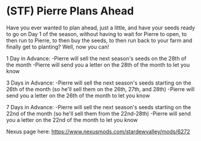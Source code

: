 # (STF) Pierre Plans Ahead
Have you ever wanted to plan ahead, just a little, and have your seeds ready to go on Day 1 of the season, without having to wait for Pierre to open, to then run to Pierre, to then buy the seeds, to then run back to your farm and finally get to planting? Well, now you can!

1 Day in Advance:
-Pierre will sell the next season's seeds on the 28th of the month
-Pierre will send you a letter on the 28th of the month to let you know

3 Days in Advance:
-Pierre will sell the next season's seeds starting on the 26th of the month (so he'll sell them on the 26th, 27th, and 28th)
-Pierre will send you a letter on the 26th of the month to let you know

7 Days in Advance:
-Pierre will sell the next season's seeds starting on the 22nd of the month (so he'll sell them from the 22nd-28th)
-Pierre will send you a letter on the 22nd of the month to let you know

Nexus page here: https://www.nexusmods.com/stardewvalley/mods/6272
